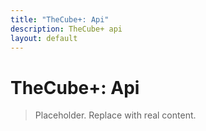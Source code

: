```yaml
---
title: "TheCube+: Api"
description: TheCube+ api
layout: default
---
```

# TheCube+: Api

> Placeholder. Replace with real content.
